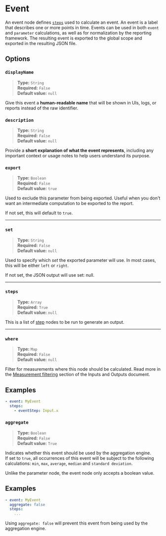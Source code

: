 # Event

An event node defines [`steps`](./steps/index.md) used to calculate an event.
An event is a label that describes one or more points in time. Events can be
used in both `event` and `parameter` calculations, as well as for
normalization by the reporting framework. The resulting event is exported to
the global scope and exported in the resulting JSON file.

## Options

### `displayName`

> **Type:** `String`  
> **Required:** `False`  
> **Default value:** `null`

Give this event a **human-readable name** that will be shown in UIs, logs,
or reports instead of the raw identifier.

### `description`

> **Type:** `String`  
> **Required:** `False`  
> **Default value:** `null`

Provide a **short explanation of what the event represents**,
including any important context or usage notes to help users understand its
purpose.

### `export`

> **Type:** `Boolean`  
> **Required:** `False`  
> **Default value:** `true`

Used to exclude this parameter from being exported. Useful when you don't want
an intermediate computation to be exported to the report.

If not set, this will default to `true`.

---

### `set`

> **Type:** `String`  
> **Required:** `False`  
> **Default value:** `null`

Used to specify which _set_ the exported parameter will use. In most cases,
this will be either `left` or `right`.

If not set, the JSON output will use set: null.

---

### `steps`

> **Type:** `Array`  
> **Required:** `True`  
> **Default value:** `null`

This is a list of [step](./steps/index.md) nodes to be run to generate an output.

---

### `where`

> **Type:** `Map`  
> **Required:** `False`  
> **Default value:** `null`

Filter for measurements where this node should be calculated. Read more in the [Measurement filtering](../inputs-and-outputs.md#measurement-filtering) section of the Inputs and Outputs document.

## Examples

```yaml
- event: MyEvent
  steps:
    - eventStep: Input.x
```

### `aggregate`

> **Type:** `Boolean`  
> **Required:** `False`  
> **Default value:** `True`

Indicates whether this event should be used by the aggregation engine.  
If set to `true`, all occurrences of this event will be subject to the
following calculations: `min`, `max`, `average`, `median` and
`standard deviation`.

Unlike the parameter node, the event node only accepts a boolean value.

## Examples
```yaml
- event: MyEvent
  aggregate: false
  steps:
    ...
```
Using `aggregate: false` will prevent this event from being used by the
aggregation engine.
